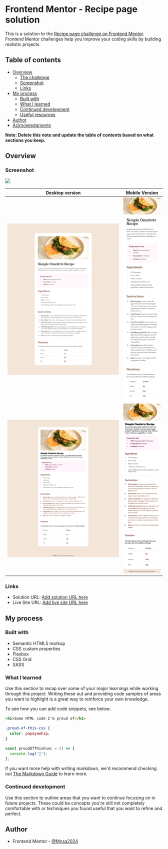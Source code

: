 # Frontend Mentor - Recipe page solution

This is a solution to the [Recipe page challenge on Frontend Mentor](https://www.frontendmentor.io/challenges/recipe-page-KiTsR8QQKm). Frontend Mentor challenges help you improve your coding skills by building realistic projects.

## Table of contents

- [Overview](#overview)
  - [The challenge](#the-challenge)
  - [Screenshot](#screenshot)
  - [Links](#links)
- [My process](#my-process)
  - [Built with](#built-with)
  - [What I learned](#what-i-learned)
  - [Continued development](#continued-development)
  - [Useful resources](#useful-resources)
- [Author](#author)
- [Acknowledgments](#acknowledgments)

**Note: Delete this note and update the table of contents based on what sections you keep.**

## Overview

### Screenshot

![](./screenshot.jpg)

| Desktop version                                   |                  Mobile Version                  |
| ------------------------------------------------- | :----------------------------------------------: |
| ![Design Screenshot](./design/desktop-design.jpg) | ![Design Screenshot](./design/mobile-design.jpg) |
| ![Solution Screenshot](./screenshot/desktop.jpeg) | ![Solution Screenshot](./screenshot/mobile.jpeg) |

### Links

- Solution URL: [Add solution URL here](https://github.com/Mnsa2024/recipe-page-main.git)
- Live Site URL: [Add live site URL here](https://mnsa2024.github.io/recipe-page-main/)

## My process

### Built with

- Semantic HTML5 markup
- CSS custom properties
- Flexbox
- CSS Grid
- SASS

### What I learned

Use this section to recap over some of your major learnings while working through this project. Writing these out and providing code samples of areas you want to highlight is a great way to reinforce your own knowledge.

To see how you can add code snippets, see below:

```html
<h1>Some HTML code I'm proud of</h1>
```

```css
.proud-of-this-css {
  color: papayawhip;
}
```

```js
const proudOfThisFunc = () => {
  console.log("🎉");
};
```

If you want more help with writing markdown, we'd recommend checking out [The Markdown Guide](https://www.markdownguide.org/) to learn more.

### Continued development

Use this section to outline areas that you want to continue focusing on in future projects. These could be concepts you're still not completely comfortable with or techniques you found useful that you want to refine and perfect.

## Author

- Frontend Mentor - [@Mnsa2024
  ](https://www.frontendmentor.io/profile/Mnsa2024)
